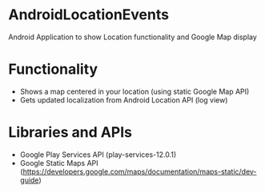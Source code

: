 # AndroidLocationEvents

Android Application to show Location functionality and Google Map display

# Functionality

* Shows a map centered in your location (using static Google Map API) 
* Gets updated localization from Android Location API (log view)

# Libraries and APIs

* Google Play Services API (play-services-12.0.1)
* Google Static Maps API (https://developers.google.com/maps/documentation/maps-static/dev-guide)

